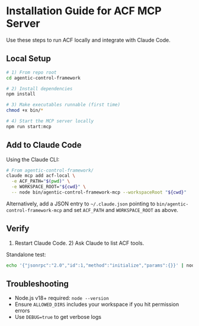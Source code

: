 # Installation Guide for ACF MCP Server

Use these steps to run ACF locally and integrate with Claude Code.

## Local Setup

```bash
# 1) From repo root
cd agentic-control-framework

# 2) Install dependencies
npm install

# 3) Make executables runnable (first time)
chmod +x bin/*

# 4) Start the MCP server locally
npm run start:mcp
```

## Add to Claude Code

Using the Claude CLI:

```bash
# From agentic-control-framework/
claude mcp add acf-local \
  -e ACF_PATH="$(pwd)" \
  -e WORKSPACE_ROOT="${cwd}" \
  -- node bin/agentic-control-framework-mcp --workspaceRoot "${cwd}"
```

Alternatively, add a JSON entry to `~/.claude.json` pointing to `bin/agentic-control-framework-mcp` and set `ACF_PATH` and `WORKSPACE_ROOT` as above.

## Verify

1) Restart Claude Code. 2) Ask Claude to list ACF tools.

Standalone test:

```bash
echo '{"jsonrpc":"2.0","id":1,"method":"initialize","params":{}}' | node src/mcp/server.js
```

## Troubleshooting

- Node.js v18+ required: `node --version`
- Ensure `ALLOWED_DIRS` includes your workspace if you hit permission errors
- Use `DEBUG=true` to get verbose logs

